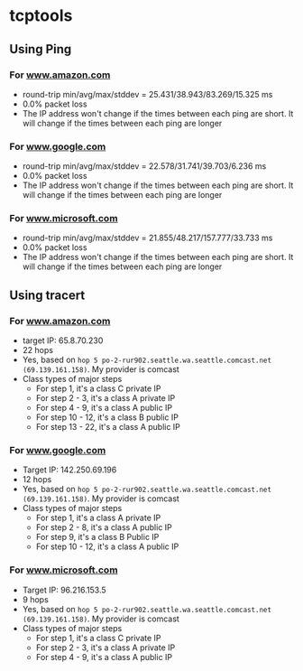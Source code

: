 # tcptools

## Using Ping

### For www.amazon.com
- round-trip min/avg/max/stddev = 25.431/38.943/83.269/15.325 ms
- 0.0% packet loss
- The IP address won't change  if the times between each ping are short. It will change if the times between each ping are longer

### For www.google.com
- round-trip min/avg/max/stddev = 22.578/31.741/39.703/6.236 ms
- 0.0% packet loss
- The IP address won't change  if the times between each ping are short. It will change if the times between each ping are longer

### For www.microsoft.com
- round-trip min/avg/max/stddev = 21.855/48.217/157.777/33.733 ms
- 0.0% packet loss
- The IP address won't change  if the times between each ping are short. It will change if the times between each ping are longer

## Using tracert

### For www.amazon.com
- target IP: 65.8.70.230
- 22 hops
- Yes, based on `hop 5 po-2-rur902.seattle.wa.seattle.comcast.net (69.139.161.158)`. My provider is comcast
- Class types of major steps
  - For step 1, it's a class C private IP
  - For step 2 - 3, it's a class A private IP
  - For step 4 - 9, it's a class A public IP
  - For step 10 - 12, it's a class B public IP
  - For step 13 - 22, it's a class A public IP

### For www.google.com
- Target IP: 142.250.69.196
- 12 hops
- Yes, based on `hop 5 po-2-rur902.seattle.wa.seattle.comcast.net (69.139.161.158)`. My provider is comcast
- Class types of major steps
  - For step 1, it's a class A private IP
  - For step 2 - 8, it's a class A public IP
  - For step 9, it's a class B Public IP
  - For step 10 - 12, it's a class A public IP

### For www.microsoft.com
- Target IP: 96.216.153.5
- 9 hops
- Yes, based on `hop 5 po-2-rur902.seattle.wa.seattle.comcast.net (69.139.161.158)`. My provider is comcast
- Class types of major steps
  - For step 1, it's a class C private IP
  - For step 2 - 3, it's a class A private IP
  - For step 4 - 9, it's a class A public IP